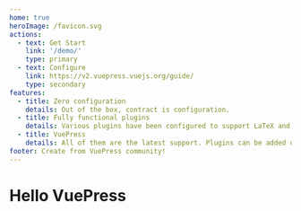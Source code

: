 ```yaml
---
home: true
heroImage: /favicon.svg
actions:
  - text: Get Start
    link: '/demo/'
    type: primary
  - text: Configure
    link: https://v2.vuepress.vuejs.org/guide/
    type: secondary
features:
  - title: Zero configuration
    details: Out of the box, contract is configuration.
  - title: Fully functional plugins
    details: Various plugins have been configured to support LaTeX and other common requirements.
  - title: VuePress
    details: All of them are the latest support. Plugins can be added or removed at any time. Native themes and ecosystem.
footer: Create from VuePress community!
---
```


# Hello VuePress

<Catalog />

